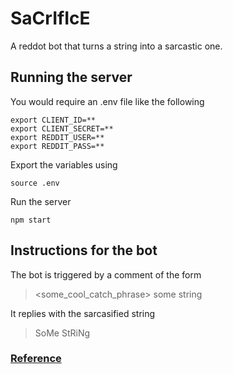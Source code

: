 # SaCrIfIcE

A reddot bot that turns a string into a sarcastic one.

## Running the server

You would require an .env file like the following

```
export CLIENT_ID=**
export CLIENT_SECRET=**
export REDDIT_USER=**
export REDDIT_PASS=**
```
Export the variables using
```
source .env
```
Run the server
```
npm start
```
## Instructions for the bot

The bot is triggered by a comment of the form
> <some_cool_catch_phrase> some string

It replies with the sarcasified string

> SoMe StRiNg


### [Reference](https://dev.to/seiyria/making-a-reddit-reply-bot-f55)